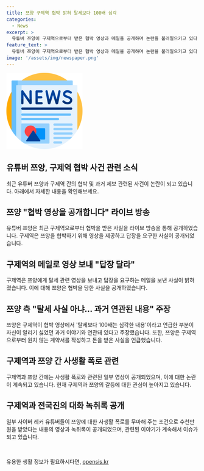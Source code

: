 ```yaml
---
title: 쯔양 구제역 협박 밝혀 탈세보다 100배 심각
categories:
  - News
excerpt: >
  유튜버 쯔양이 구제역으로부터 받은 협박 영상과 메일을 공개하며 논란을 불러일으키고 있다. 이에 쯔양은 구제역의 협박 정황을 공개하기로 결정하며, 법률대리인을 통해 증거를 공개하고 논란을 해명했다. 또한, 과거 부분적 이야기와 관련된 혐의를 부인하며, 관련된 인물에 대한 폭로를 행해 논란이 커지고 있다. 해당 논란으로 인해 유튜브 커뮤니티 내에서도 사과와 공론화가 이루어지고 있다. 구제역의 주장과 쯔양의 주장, 이를 둘러싼 갈등과 의심이 더욱 커지고 있다.
feature_text: >
  유튜버 쯔양이 구제역으로부터 받은 협박 영상과 메일을 공개하며 논란을 불러일으키고 있다. 이에 쯔양은 구제역의 협박 정황을 공개하기로 결정하며, 법률대리인을 통해 증거를 공개하고 논란을 해명했다. 또한, 과거 부분적 이야기와 관련된 혐의를 부인하며, 관련된 인물에 대한 폭로를 행해 논란이 커지고 있다. 해당 논란으로 인해 유튜브 커뮤니티 내에서도 사과와 공론화가 이루어지고 있다. 구제역의 주장과 쯔양의 주장, 이를 둘러싼 갈등과 의심이 더욱 커지고 있다.
image: '/assets/img/newspaper.png'
---
```


<p><img src="/assets/img/newspaper.png" alt="kimp 속보" /></p>

<h2 data-ke-size="size26">유튜버 쯔양, 구제역 협박 사건 관련 소식</h2>

<p data-ke-size="size16">최근 유튜버 쯔양과 구제역 간의 협박 및 과거 제보 관련된 사건이 논란이 되고 있습니다. 아래에서 자세한 내용을 확인해보세요.</p>

<h2>쯔양 "협박 영상을 공개합니다" 라이브 방송</h2>

<p data-ke-size="size16">유튜버 쯔양은 최근 구제역으로부터 협박을 받은 사실을 라이브 방송을 통해 공개하였습니다. 구제역은 쯔양을 협박하기 위해 영상을 제공하고 답장을 요구한 사실이 공개되었습니다.</p>

<h2>구제역의 메일로 영상 보내 "답장 달라"</h2>

<p data-ke-size="size16">구제역은 쯔양에게 탈세 관련 영상을 보내고 답장을 요구하는 메일을 보낸 사실이 밝혀졌습니다. 이에 대해 쯔양은 협박을 당한 사실을 공개하였습니다.</p>

<h2>쯔양 측 "탈세 사실 아냐… 과거 연관된 내용" 주장</h2>

<p data-ke-size="size16">쯔양은 구제역이 협박 영상에서 '탈세보다 100배는 심각한 내용'이라고 언급한 부분이 자신이 알리기 싫었던 과거 이야기와 연관돼 있다고 주장했습니다. 또한, 쯔양은 구제역으로부터 원치 않는 계약서를 작성하고 돈을 받은 사실을 언급했습니다.</p>

<h2>구제역과 쯔양 간 사생활 폭로 관련</h2>

<p data-ke-size="size16">구제역과 쯔양 간에는 사생활 폭로와 관련된 일부 영상이 공개되었으며, 이에 대한 논란이 계속되고 있습니다. 현재 구제역과 쯔양의 갈등에 대한 관심이 높아지고 있습니다.</p>

<h2>구제역과 전국진의 대화 녹취록 공개</h2>

<p data-ke-size="size16">일부 사이버 레커 유튜버들이 쯔양에 대한 사생활 폭로를 무마해 주는 조건으로 수천만 원을 받았다는 내용의 영상과 녹취록이 공개되었으며, 관련된 이야기가 계속해서 이슈가 되고 있습니다.</p>

<p data-ke-size="size16">&nbsp;</p>
유용한 생활 정보가 필요하시다면, <a href="https://opensis.kr" rel="dofollow">opensis.kr</a>


